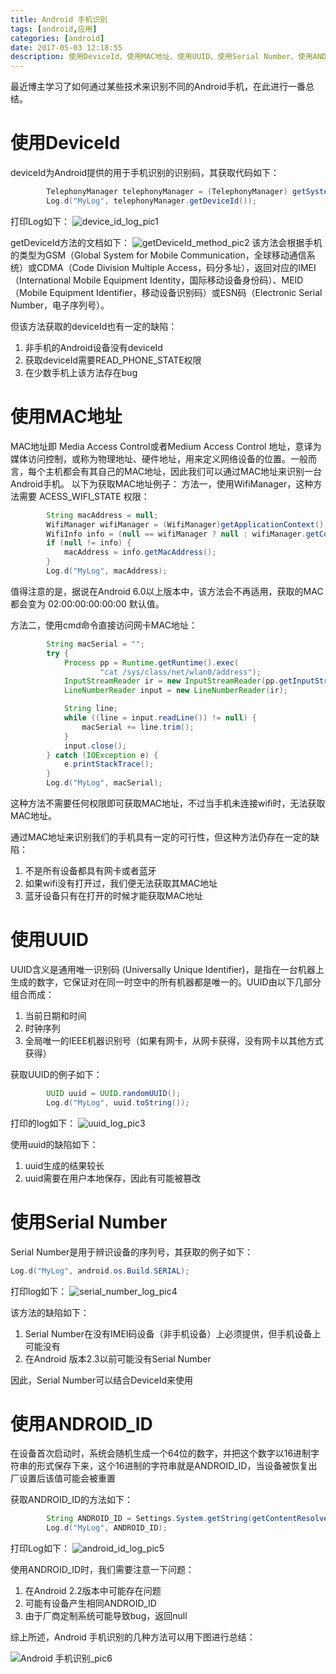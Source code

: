 ```yaml
---
title: Android 手机识别
tags: [android,应用]
categories: [android]
date: 2017-05-03 12:18:55
description: 使用DeviceId、使用MAC地址、使用UUID、使用Serial Number、使用ANDROID_ID
---
```

最近博主学习了如何通过某些技术来识别不同的Android手机，在此进行一番总结。
# 使用DeviceId
deviceId为Android提供的用于手机识别的识别码，其获取代码如下：

```java
        TelephonyManager telephonyManager = (TelephonyManager) getSystemService(TELEPHONY_SERVICE);
        Log.d("MyLog", telephonyManager.getDeviceId());
```
打印Log如下：
![device_id_log_pic1](1.png)


getDeviceId方法的文档如下：
![getDeviceId_method_pic2](2.png)
该方法会根据手机的类型为GSM（Global System for Mobile Communication，全球移动通信系统）或CDMA（Code Division Multiple Access，码分多址），返回对应的IMEI（International Mobile Equipment Identity，国际移动设备身份码）、MEID（Mobile Equipment Identifier，移动设备识别码）或ESN码（Electronic Serial Number，电子序列号）。


但该方法获取的deviceId也有一定的缺陷：

1. 非手机的Android设备没有deviceId
2. 获取deviceId需要READ_PHONE_STATE权限
3. 在少数手机上该方法存在bug




# 使用MAC地址
MAC地址即 Media Access Control或者Medium Access Control 地址，意译为媒体访问控制，或称为物理地址、硬件地址，用来定义网络设备的位置。一般而言，每个主机都会有其自己的MAC地址，因此我们可以通过MAC地址来识别一台Android手机。
以下为获取MAC地址例子：
方法一，使用WifiManager，这种方法需要 ACESS_WIFI_STATE 权限：

```java
        String macAddress = null;
        WifiManager wifiManager = (WifiManager)getApplicationContext().getSystemService(Context.WIFI_SERVICE);
        WifiInfo info = (null == wifiManager ? null : wifiManager.getConnectionInfo());
        if (null != info) {
            macAddress = info.getMacAddress();
        }
        Log.d("MyLog", macAddress);
```


值得注意的是，据说在Android 6.0以上版本中，该方法会不再适用，获取的MAC都会变为 02:00:00:00:00:00 默认值。


方法二，使用cmd命令直接访问网卡MAC地址：

```java
        String macSerial = "";
        try {
            Process pp = Runtime.getRuntime().exec(
                    "cat /sys/class/net/wlan0/address");
            InputStreamReader ir = new InputStreamReader(pp.getInputStream());
            LineNumberReader input = new LineNumberReader(ir);

            String line;
            while ((line = input.readLine()) != null) {
                macSerial += line.trim();
            }
            input.close();
        } catch (IOException e) {
            e.printStackTrace();
        }
        Log.d("MyLog", macSerial);
```


这种方法不需要任何权限即可获取MAC地址，不过当手机未连接wifi时，无法获取MAC地址。


通过MAC地址来识别我们的手机具有一定的可行性，但这种方法仍存在一定的缺陷：

1. 不是所有设备都具有网卡或者蓝牙
2. 如果wifi没有打开过，我们便无法获取其MAC地址
3. 蓝牙设备只有在打开的时候才能获取MAC地址

# 使用UUID

UUID含义是通用唯一识别码 (Universally Unique Identifier)，是指在一台机器上生成的数字，它保证对在同一时空中的所有机器都是唯一的。UUID由以下几部分组合而成：


1. 当前日期和时间
2. 时钟序列
3. 全局唯一的IEEE机器识别号（如果有网卡，从网卡获得，没有网卡以其他方式获得）

获取UUID的例子如下：


```java
        UUID uuid = UUID.randomUUID();
        Log.d("MyLog", uuid.toString());
```


打印的log如下：
![uuid_log_pic3](3.png)



使用uuid的缺陷如下：

1. uuid生成的结果较长
2. uuid需要在用户本地保存，因此有可能被篡改

# 使用Serial Number

Serial Number是用于辨识设备的序列号，其获取的例子如下：

```java
Log.d("MyLog", android.os.Build.SERIAL);
```


打印log如下：
![serial_number_log_pic4](4.png)



该方法的缺陷如下：

1. Serial Number在没有IMEI码设备（非手机设备）上必须提供，但手机设备上可能没有
2. 在Android 版本2.3以前可能没有Serial Number

因此，Serial Number可以结合DeviceId来使用



# 使用ANDROID_ID
在设备首次启动时，系统会随机生成一个64位的数字，并把这个数字以16进制字符串的形式保存下来，这个16进制的字符串就是ANDROID_ID，当设备被恢复出厂设置后该值可能会被重置

获取ANDROID_ID的方法如下：

```java
        String ANDROID_ID = Settings.System.getString(getContentResolver(), Settings.Secure.ANDROID_ID);
        Log.d("MyLog", ANDROID_ID);
```


打印Log如下：
![android_id_log_pic5](5.png)



使用ANDROID_ID时，我们需要注意一下问题：

1. 在Android 2.2版本中可能存在问题
2. 可能有设备产生相同ANDROID_ID
3. 由于厂商定制系统可能导致bug，返回null

综上所述，Android 手机识别的几种方法可以用下图进行总结：

![Android 手机识别_pic6](6.png)

